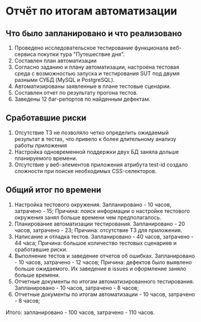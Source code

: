 # Отчёт по итогам автоматизации
## Что было запланировано и что реализовано
1. Проведено исследовательское тестирование функционала веб-сервиса покупки тура "Путешествие дня".
2. Составлен план автоматизации
3. Согласно заданию и плану автоматизации, настроена тестовая среда с возможностью запуска и тестирования SUT под двумя разными СУБД (MySQL и PostgreSQL).
4. Автоматизированы заявленные в плане тестовые сценарии. 
5. Составлен отчет по результату прогона тестов.
6. Заведены 12 баг-репортов по найденным дефектам.

## Сработавшие риски
1. Отсутствие ТЗ не позволяло четко определить ожидаемый результат в тестах, что привело к более длительному анализу работы приложения
2. Настройка одновременной поддержки двух БД заняла дольше планируемого времени.
3. Отсутствие у веб-элементов приложения атрибута test-id создало сложности при поиске необходимых CSS-селекторов.

## Общий итог по времени
1. Настройка тестового окружения. Запланировано - 10 часов, затрачено - 15;
Причина: поиск информации о настройке тестового окружения занял больше времени чем предполагалось.
2. Планирование автоматизации тестирования. Запланировано - 20 часов, затрачено - 23;
Причина: отсутствие ТЗ для приложения.
3. Написание и отладка тестов. Запланировано - 40 часов, затрачено - 44 часа;
Причина: большое количество тестовых сценариев и сработавшие риски.
4. Выполнение тестов и заведение отчетов об ошибках. Запланировано - 10 часов, затрачено - 12 часов;
Причина: дефектов было выявлено больше ожидаемого. Их заведение в issues и оформление заняло больше времени.
5. Отчетные документы по итогам автоматизированного тестирования. Запланировано - 10 часов, затрачено - 8 часов;
6. Отчетные документы по итогам автоматизации - 10 часов, затрачено - 8 часов;

Итого: запланировано - 100 часов, затрачено - 110 часов.
